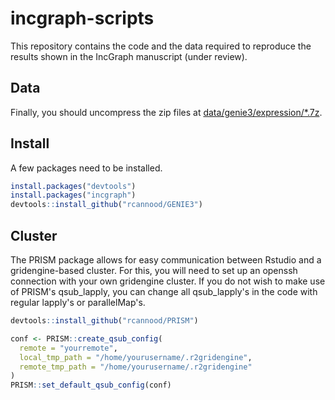 incgraph-scripts
================

This repository contains the code and the data required to reproduce the results shown in the IncGraph manuscript (under review).

Data
----

Finally, you should uncompress the zip files at [data/genie3/expression/\*.7z](https://github.com/rcannood/incgraph-scripts/tree/master/data/genie3/expression).

Install
-------

A few packages need to be installed.

``` r
install.packages("devtools")
install.packages("incgraph")
devtools::install_github("rcannood/GENIE3")
```

Cluster
-------

The PRISM package allows for easy communication between Rstudio and a gridengine-based cluster. For this, you will need to set up an openssh connection with your own gridengine cluster. If you do not wish to make use of PRISM's qsub\_lapply, you can change all qsub\_lapply's in the code with regular lapply's or parallelMap's.

``` r
devtools::install_github("rcannood/PRISM") 

conf <- PRISM::create_qsub_config(
  remote = "yourremote",
  local_tmp_path = "/home/yourusername/.r2gridengine",
  remote_tmp_path = "/home/yourusername/.r2gridengine"
)
PRISM::set_default_qsub_config(conf)
```
